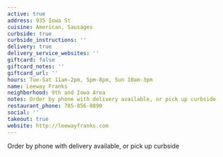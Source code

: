 ```yaml
---
active: true
address: 935 Iowa St
cuisine: American, Sausages
curbside: true
curbside_instructions: ''
delivery: true
delivery_service_websites: ''
giftcard: false
giftcard_notes: ''
giftcard_url: ''
hours: Tue-Sat 11am-2pm, 5pm-8pm, Sun 10am-3pm
name: Leeway Franks
neighborhood: 9th and Iowa Area
notes: Order by phone with delivery available, or pick up curbside
restaurant_phone: 785-856-0890
social: ''
takeout: true
website: http://leewayfranks.com
---
```


Order by phone with delivery available, or pick up curbside
